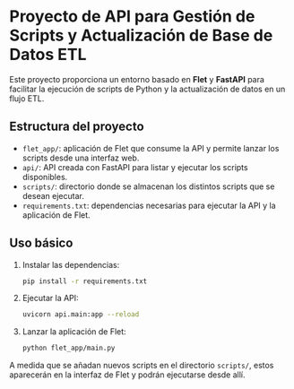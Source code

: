 # Proyecto de API para Gestión de Scripts y Actualización de Base de Datos ETL

Este proyecto proporciona un entorno basado en **Flet** y **FastAPI** para facilitar la ejecución de scripts de Python y la actualización de datos en un flujo ETL.

## Estructura del proyecto

- `flet_app/`: aplicación de Flet que consume la API y permite lanzar los scripts desde una interfaz web.
- `api/`: API creada con FastAPI para listar y ejecutar los scripts disponibles.
- `scripts/`: directorio donde se almacenan los distintos scripts que se desean ejecutar.
- `requirements.txt`: dependencias necesarias para ejecutar la API y la aplicación de Flet.

## Uso básico

1. Instalar las dependencias:
   ```bash
   pip install -r requirements.txt
   ```
2. Ejecutar la API:
   ```bash
   uvicorn api.main:app --reload
   ```
3. Lanzar la aplicación de Flet:
   ```bash
   python flet_app/main.py
   ```

A medida que se añadan nuevos scripts en el directorio `scripts/`, estos aparecerán en la interfaz de Flet y podrán ejecutarse desde allí.
